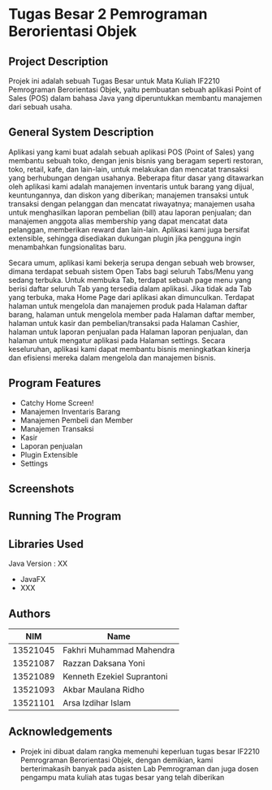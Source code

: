 # Tugas Besar 2 Pemrograman Berorientasi Objek

## Project Description

Projek ini adalah sebuah Tugas Besar untuk Mata Kuliah IF2210 Pemrograman Berorientasi Objek, yaitu pembuatan sebuah aplikasi Point of Sales (POS) dalam bahasa Java yang diperuntukkan membantu manajemen dari sebuah usaha.

## General System Description

Aplikasi yang kami buat adalah sebuah aplikasi POS (Point of Sales) yang membantu sebuah toko, dengan jenis bisnis yang beragam seperti restoran, toko, retail, kafe, dan lain-lain,  untuk melakukan dan mencatat transaksi yang berhubungan dengan usahanya. Beberapa fitur dasar yang ditawarkan oleh aplikasi kami adalah manajemen inventaris untuk barang yang dijual, keuntungannya, dan diskon yang diberikan; manajemen transaksi untuk transaksi dengan pelanggan dan mencatat riwayatnya; manajemen usaha untuk menghasilkan laporan pembelian (bill) atau laporan penjualan; dan manajemen anggota alias membership yang dapat mencatat data pelanggan, memberikan reward dan lain-lain. Aplikasi kami juga bersifat extensible, sehingga disediakan dukungan plugin jika pengguna ingin menambahkan fungsionalitas baru.

Secara umum, aplikasi kami bekerja serupa dengan sebuah web browser, dimana terdapat sebuah sistem Open Tabs bagi seluruh Tabs/Menu yang sedang terbuka. Untuk membuka Tab, terdapat sebuah page menu yang berisi daftar seluruh Tab yang tersedia dalam aplikasi. Jika tidak ada Tab yang terbuka, maka Home Page dari aplikasi akan dimunculkan. Terdapat halaman untuk mengelola dan manajemen produk pada Halaman daftar barang, halaman untuk mengelola member pada Halaman daftar member, halaman untuk kasir dan pembelian/transaksi pada Halaman Cashier, halaman untuk laporan penjualan pada Halaman laporan penjualan, dan halaman untuk mengatur aplikasi pada Halaman settings.  Secara keseluruhan, aplikasi kami dapat membantu bisnis meningkatkan kinerja dan efisiensi mereka dalam mengelola dan manajemen bisnis.

## Program Features

* Catchy Home Screen!
* Manajemen Inventaris Barang
* Manajemen Pembeli dan Member
* Manajemen Transaksi
* Kasir
* Laporan penjualan
* Plugin Extensible
* Settings

## Screenshots



## Running The Program



## Libraries Used

Java Version : XX

* JavaFX
* XXX

## Authors

| NIM       | Name                        |
|-----------|-----------------------------|
| 13521045  | Fakhri Muhammad Mahendra    |
| 13521087  | Razzan Daksana Yoni         |
| 13521089  | Kenneth Ezekiel Suprantoni  |
| 13521093  | Akbar Maulana Ridho         |
| 13521101  | Arsa Izdihar Islam          |

## Acknowledgements

* Projek ini dibuat dalam rangka memenuhi keperluan tugas besar IF2210 Pemrograman Berorientasi Objek, dengan demikian, kami berterimakasih banyak pada asisten Lab Pemrograman dan juga dosen pengampu mata kuliah atas tugas besar yang telah diberikan
